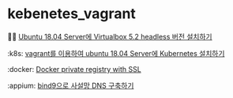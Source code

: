 # kebenetes_vagrant

:woman_factory_worker: [Ubuntu 18.04 Server에 Virtualbox 5.2 headless 버전 설치하기](https://github.com/roykang75/kubernetes_vagrant/blob/master/virtualbox_headless_setup_on_ubuntu_18.04_server.md)  

:k8s: [vagrant를 이용하여 ubuntu 18.04 Server에 Kubernetes 설치하기](https://github.com/roykang75/kubernetes_vagrant/blob/master/kubernetes_setup_using_vagrant_on_ubuntu_1804_server.md)

:docker: [Docker private registry with SSL](https://github.com/roykang75/kubernetes_vagrant/blob/master/private_registry_with_ssl.md)

:appium: [bind9으로 사설망 DNS 구축하기](https://github.com/roykang75/kubernetes_vagrant/blob/master/private_dns.md)